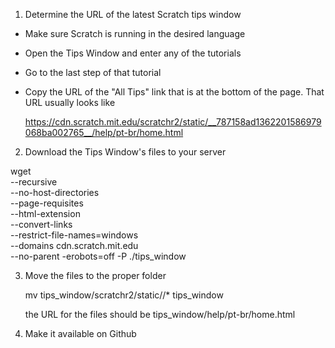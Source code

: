 1. Determine the URL of the latest Scratch tips window

* Make sure Scratch is running in the desired language

* Open the Tips Window and enter any of the tutorials

* Go to the last step of that tutorial

* Copy the URL of the "All Tips" link that is at the bottom of the page. That URL usually looks like

   https://cdn.scratch.mit.edu/scratchr2/static/__787158ad1362201586979068ba002765__/help/pt-br/home.html


2. Download the Tips Window's files to your server

wget \
     --recursive \
     --no-host-directories \
     --page-requisites \
     --html-extension \
     --convert-links \
     --restrict-file-names=windows \
     --domains cdn.scratch.mit.edu \
     --no-parent -erobots=off -P ./tips_window <Your URL>

3. Move the files to the proper folder

   mv tips_window/scratchr2/static/<Your URL>/* tips_window

   the URL for the files should be tips_window/help/pt-br/home.html

4. Make it available on Github

